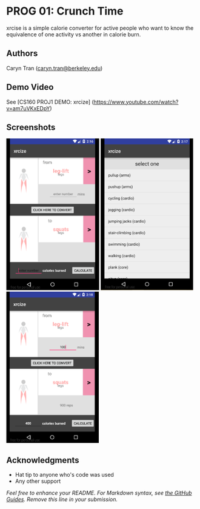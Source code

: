 # PROG 01: Crunch Time

xrcise is a simple calorie converter for active people who want to know the equivalence of one activity vs another in calorie burn.

## Authors

Caryn Tran ([caryn.tran@berkeley.edu](mailto:caryn.tran@berkeley.edu))

## Demo Video

See [CS160 PROJ1 DEMO: xrcize] (https://www.youtube.com/watch?v=am7uVKxEDpY)

## Screenshots

<img src="screenshots/main1.PNG" height="400" alt="Screenshot"/>
<img src="screenshots/main2.PNG" height="400" alt="Screenshot"/>
<img src="screenshots/main3.PNG" height="400" alt="Screenshot"/>

## Acknowledgments

* Hat tip to anyone who's code was used
* Any other support

*Feel free to enhance your README. For Markdown syntax, see [the GitHub Guides](https://guides.github.com/features/mastering-markdown/). Remove this line in your submission.*
